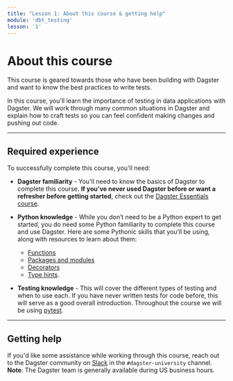 ```yaml
---
title: "Lesson 1: About this course & getting help"
module: 'dbt_testing'
lesson: '1'
---
```


# About this course

This course is geared towards those who have been building with Dagster and want to know the best practices to write tests.

In this course, you'll learn the importance of testing in data applications with Dagster. We will work through many common situations in Dagster and explain how to craft tests so you can feel confident making changes and pushing out code.

---

## Required experience

To successfully complete this course, you'll need:

- **Dagster familiarity** -  You'll need to know the basics of Dagster to complete this course. **If you've never used Dagster before or want a refresher before getting started**, check out the [Dagster Essentials course](https://courses.dagster.io/courses/dagster-essentials).

- **Python knowledge** - While you don’t need to be a Python expert to get started, you do need some Python familiarity to complete this course and use Dagster. Here are some Pythonic skills that you’ll be using, along with resources to learn about them: 

   - [Functions](https://realpython.com/defining-your-own-python-function/)
   - [Packages and modules](https://dagster.io/blog/python-packages-primer-1)
   - [Decorators](https://realpython.com/primer-on-python-decorators/)
   - [Type hints](https://dagster.io/blog/python-type-hinting).

- **Testing knowledge** - This will cover the different types of testing and when to use each. If you have never written tests for code before, this will serve as a good overall introduction. Throughout the course we will be using [pytest](https://docs.pytest.org/en/stable/).

---

## Getting help

If you'd like some assistance while working through this course, reach out to the Dagster community on [Slack](https://dagster.io/slack) in the `#dagster-university` channel. **Note**: The Dagster team is generally available during US business hours.